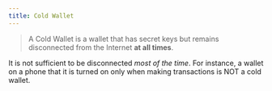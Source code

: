 ```yaml
---
title: Cold Wallet
---
```


> A Cold Wallet is a wallet that has secret keys but remains disconnected from the
Internet **at all times**.

It is not sufficient to be disconnected *most of the time*. For instance, a
wallet on a phone that it is turned on only when making transactions is NOT a
cold wallet.

